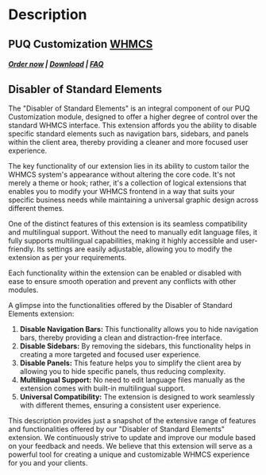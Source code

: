 # Description

## PUQ Customization **[WHMCS](https://puqcloud.com/link.php?id=77)**

#####  [Order now](https://puqcloud.com/whmcs-addon-puq-customization.php) | [Download](https://download.puqcloud.com/WHMCS/addons/PUQ-Customization/) | [FAQ](https://faq.puqcloud.com/)

## Disabler of Standard Elements

The "Disabler of Standard Elements" is an integral component of our PUQ Customization module, designed to offer a higher degree of control over the standard WHMCS interface. This extension affords you the ability to disable specific standard elements such as navigation bars, sidebars, and panels within the client area, thereby providing a cleaner and more focused user experience.

The key functionality of our extension lies in its ability to custom tailor the WHMCS system's appearance without altering the core code. It's not merely a theme or hook; rather, it's a collection of logical extensions that enables you to modify your WHMCS frontend in a way that suits your specific business needs while maintaining a universal graphic design across different themes.

One of the distinct features of this extension is its seamless compatibility and multilingual support. Without the need to manually edit language files, it fully supports multilingual capabilities, making it highly accessible and user-friendly. Its settings are easily adjustable, allowing you to modify the extension as per your requirements.

Each functionality within the extension can be enabled or disabled with ease to ensure smooth operation and prevent any conflicts with other modules.

A glimpse into the functionalities offered by the Disabler of Standard Elements extension:

1. **Disable Navigation Bars:** This functionality allows you to hide navigation bars, thereby providing a clean and distraction-free interface.
2. **Disable Sidebars:** By removing the sidebars, this functionality helps in creating a more targeted and focused user experience.
3. **Disable Panels:** This feature helps you to simplify the client area by allowing you to hide specific panels, thus reducing complexity.
4. **Multilingual Support:** No need to edit language files manually as the extension comes with built-in multilingual support.
5. **Universal Compatibility:** The extension is designed to work seamlessly with different themes, ensuring a consistent user experience.

This description provides just a snapshot of the extensive range of features and functionalities offered by our "Disabler of Standard Elements" extension. We continuously strive to update and improve our module based on your feedback and needs. We believe that this extension will serve as a powerful tool for creating a unique and customizable WHMCS experience for you and your clients.
